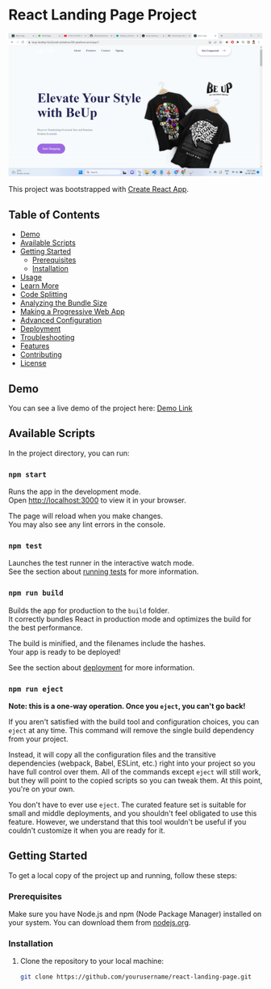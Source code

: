 # React Landing Page Project

![Project Preview](screenshot.png)

This project was bootstrapped with [Create React App](https://github.com/facebook/create-react-app).

## Table of Contents

- [Demo](#demo)
- [Available Scripts](#available-scripts)
- [Getting Started](#getting-started)
  - [Prerequisites](#prerequisites)
  - [Installation](#installation)
- [Usage](#usage)
- [Learn More](#learn-more)
- [Code Splitting](#code-splitting)
- [Analyzing the Bundle Size](#analyzing-the-bundle-size)
- [Making a Progressive Web App](#making-a-progressive-web-app)
- [Advanced Configuration](#advanced-configuration)
- [Deployment](#deployment)
- [Troubleshooting](#troubleshooting)
- [Features](#features)
- [Contributing](#contributing)
- [License](#license)

## Demo

You can see a live demo of the project here: [Demo Link](https://your-demo-link.com)

## Available Scripts

In the project directory, you can run:

### `npm start`

Runs the app in the development mode.\
Open [http://localhost:3000](http://localhost:3000) to view it in your browser.

The page will reload when you make changes.\
You may also see any lint errors in the console.

### `npm test`

Launches the test runner in the interactive watch mode.\
See the section about [running tests](https://facebook.github.io/create-react-app/docs/running-tests) for more information.

### `npm run build`

Builds the app for production to the `build` folder.\
It correctly bundles React in production mode and optimizes the build for the best performance.

The build is minified, and the filenames include the hashes.\
Your app is ready to be deployed!

See the section about [deployment](https://facebook.github.io/create-react-app/docs/deployment) for more information.

### `npm run eject`

**Note: this is a one-way operation. Once you `eject`, you can't go back!**

If you aren't satisfied with the build tool and configuration choices, you can `eject` at any time. This command will remove the single build dependency from your project.

Instead, it will copy all the configuration files and the transitive dependencies (webpack, Babel, ESLint, etc.) right into your project so you have full control over them. All of the commands except `eject` will still work, but they will point to the copied scripts so you can tweak them. At this point, you're on your own.

You don't have to ever use `eject`. The curated feature set is suitable for small and middle deployments, and you shouldn't feel obligated to use this feature. However, we understand that this tool wouldn't be useful if you couldn't customize it when you are ready for it.

## Getting Started

To get a local copy of the project up and running, follow these steps:

### Prerequisites

Make sure you have Node.js and npm (Node Package Manager) installed on your system. You can download them from [nodejs.org](https://nodejs.org/).

### Installation

1. Clone the repository to your local machine:

   ```bash
   git clone https://github.com/yourusername/react-landing-page.git
